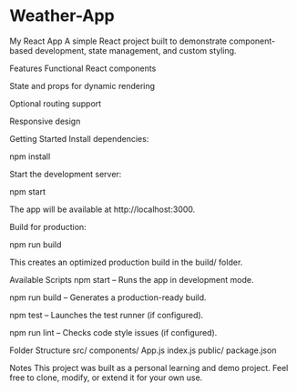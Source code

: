 # Weather-App

My React App
A simple React project built to demonstrate component-based development, state management, and custom styling.

Features
Functional React components

State and props for dynamic rendering

Optional routing support

Responsive design

Getting Started
Install dependencies:

npm install

Start the development server:

npm start

The app will be available at http://localhost:3000.

Build for production:

npm run build

This creates an optimized production build in the build/ folder.

Available Scripts
npm start – Runs the app in development mode.

npm run build – Generates a production-ready build.

npm test – Launches the test runner (if configured).

npm run lint – Checks code style issues (if configured).

Folder Structure
src/
components/
App.js
index.js
public/
package.json

Notes
This project was built as a personal learning and demo project. Feel free to clone, modify, or extend it for your own use.
